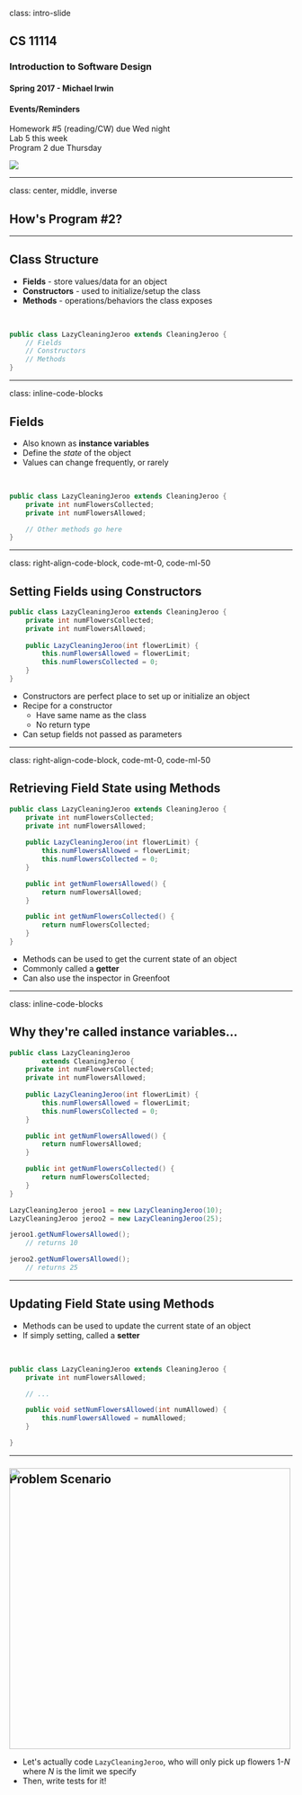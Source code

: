 class: intro-slide

<div class="left">
    <div class="header">
        <h2>CS 11114</h2>
        <h3>Introduction to Software Design</h3>
        <h4>Spring 2017 - Michael Irwin</h4>
    </div>
    <div class="footer no-print">
        <h4><strong>Events/Reminders</strong></h4>
        <p>
            Homework #5 (reading/CW) due Wed night<br />
            Lab 5 this week<br />
            Program 2 due Thursday
        </p>
    </div>
</div>
<div class="right">
    <div class="meme">
        <img src="images/intro.jpg" />
    </div>
</div>

---
class: center, middle, inverse

## How's Program #2?

---

## Class Structure

- **Fields** - store values/data for an object
- **Constructors** - used to initialize/setup the class
- **Methods** - operations/behaviors the class exposes

<br />

```java
public class LazyCleaningJeroo extends CleaningJeroo {
    // Fields
    // Constructors
    // Methods
}
```


---
class: inline-code-blocks

## Fields

- Also known as **instance variables**
- Define the _state_ of the object
- Values can change frequently, or rarely

<br />

```java
public class LazyCleaningJeroo extends CleaningJeroo {
    private int numFlowersCollected;
    private int numFlowersAllowed; 

    // Other methods go here
}
```

---
class: right-align-code-block, code-mt-0, code-ml-50

## Setting Fields using Constructors

```java
public class LazyCleaningJeroo extends CleaningJeroo {
    private int numFlowersCollected;
    private int numFlowersAllowed;
 
    public LazyCleaningJeroo(int flowerLimit) {
        this.numFlowersAllowed = flowerLimit;
        this.numFlowersCollected = 0;
    }
}
```

- Constructors are perfect place to set up or initialize an object
- Recipe for a constructor
  - Have same name as the class
  - No return type
- Can setup fields not passed as parameters

---
class: right-align-code-block, code-mt-0, code-ml-50

## Retrieving Field State using Methods

```java
public class LazyCleaningJeroo extends CleaningJeroo {
    private int numFlowersCollected;
    private int numFlowersAllowed;
 
    public LazyCleaningJeroo(int flowerLimit) {
        this.numFlowersAllowed = flowerLimit;
        this.numFlowersCollected = 0;
    }

    public int getNumFlowersAllowed() {
        return numFlowersAllowed;
    }

    public int getNumFlowersCollected() {
        return numFlowersCollected;
    }
}
```

- Methods can be used to get the current state of an object
- Commonly called a **getter**
- Can also use the inspector in Greenfoot


---
class: inline-code-blocks

## Why they're called instance variables...

```java
public class LazyCleaningJeroo 
        extends CleaningJeroo {
    private int numFlowersCollected;
    private int numFlowersAllowed;
 
    public LazyCleaningJeroo(int flowerLimit) {
        this.numFlowersAllowed = flowerLimit;
        this.numFlowersCollected = 0;
    }

    public int getNumFlowersAllowed() {
        return numFlowersAllowed;
    }

    public int getNumFlowersCollected() {
        return numFlowersCollected;
    }
}
```

```java
LazyCleaningJeroo jeroo1 = new LazyCleaningJeroo(10);
LazyCleaningJeroo jeroo2 = new LazyCleaningJeroo(25);

jeroo1.getNumFlowersAllowed();
    // returns 10

jeroo2.getNumFlowersAllowed();
    // returns 25
```

---

## Updating Field State using Methods

- Methods can be used to update the current state of an object
- If simply setting, called a **setter**

<br />

```java
public class LazyCleaningJeroo extends CleaningJeroo {
    private int numFlowersAllowed;

    // ...

    public void setNumFlowersAllowed(int numAllowed) {
        this.numFlowersAllowed = numAllowed;
    }

}
```

---

## Problem Scenario

<div class="pull-right">
    <img src="images/scenario.jpg" style="width:500px;margin-top:-50px;" />
</div>

- Let's actually code `LazyCleaningJeroo`, who will only pick up flowers 1-_N_ where _N_ is the limit we specify
- Then, write tests for it!

